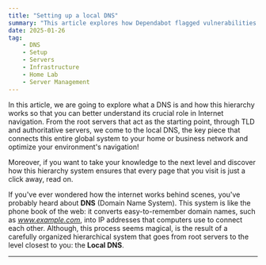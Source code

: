 ```yaml
---
title: "Setting up a local DNS"
summary: "This article explores how Dependabot flagged vulnerabilities in SheetJS (xlsx) after its exit from the NPM ecosystem, highlighting challenges such as 'prototype pollution' and 'ReDoS'. It details the investigation, risk assessment, and mitigation strategies adopted to ensure application security amidst dependency management hurdles."
date: 2025-01-26
tag:
    - DNS
    - Setup
    - Servers
    - Infrastructure
    - Home Lab
    - Server Management
---
```


In this article, we are going to explore what a DNS is and how this hierarchy works so that you can better understand its crucial role in Internet navigation. From the root servers that act as the starting point, through TLD and authoritative servers, we come to the local DNS, the key piece that connects this entire global system to your home or business network and optimize your environment's navigation!


Moreover, if you want to take your knowledge to the next level and discover how this hierarchy system ensures that every page that you visit is just a click away, read on.

<!-- more -->

If you've ever wondered how the internet works behind scenes, you've probably heard about **DNS** (Domain Name System). This system is like the phone book of the web: it converts easy-to-remember domain names, such as *www.example.com*, into IP addresses that computers use to connect each other. Although, this process seems magical, is the result of a carefully organized hierarchical system that goes from root servers to the level closest to you: the **Local DNS**.

---
